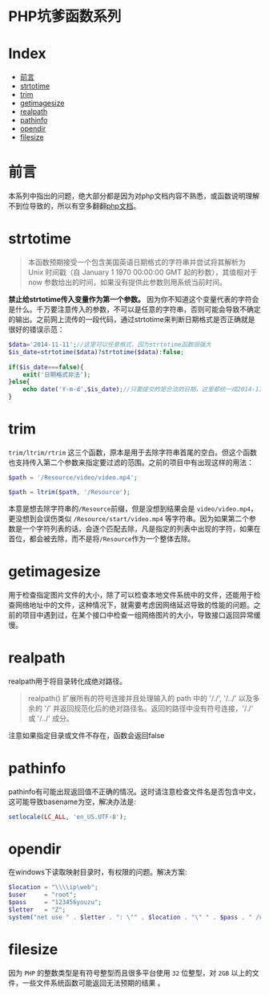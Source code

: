 # PHP坑爹函数系列

# Index
- [前言](#前言)
- [strtotime](#strtotime)
- [trim](#trim)
- [getimagesize](#getimagesize)
- [realpath](#realpath)
- [pathinfo](#pathinfo)
- [opendir](#opendir)
- [filesize](#filesize)


# 前言
本系列中指出的问题，绝大部分都是因为对php文档内容不熟悉，或函数说明理解不到位导致的，所以有空多翻翻[php文档](https://www.php.net/manual/zh/index.php)。

# strtotime
> 本函数预期接受一个包含美国英语日期格式的字符串并尝试将其解析为 Unix 时间戳（自 January 1 1970 00:00:00 GMT 起的秒数），其值相对于 now 参数给出的时间，如果没有提供此参数则用系统当前时间。

**禁止给strtotime传入变量作为第一个参数。** 因为你不知道这个变量代表的字符会是什么。千万要注意传入的参数，不可以是任意的字符串，否则可能会导致不确定的输出。之前网上流传的一段代码，通过strtotime来判断日期格式是否正确就是很好的错误示范：

```php
$data='2014-11-11';//这里可以任意格式，因为strtotime函数很强大
$is_date=strtotime($data)?strtotime($data):false;
  
if($is_date===false){
    exit('日期格式非法');
}else{
    echo date('Y-m-d',$is_date);//只要提交的是合法的日期，这里都统一成2014-11-11格式
}
```

# trim
`trim/ltrim/rtrim` 这三个函数，原本是用于去除字符串首尾的空白。但这个函数也支持传入第二个参数来指定要过滤的范围。之前的项目中有出现这样的用法：

```php
$path = '/Resource/video/video.mp4';

$path = ltrim($path, '/Resource');
```

本意是想去除字符串的`/Resource`前缀，但是没想到结果会是 `video/video.mp4`，更没想到会误伤类似 `/Resource/start/video.mp4` 等字符串。因为如果第二个参数是一个字符列表的话，会逐个匹配去除，凡是指定的列表中出现的字符，如果在首位，都会被去除，而不是将`/Resource`作为一个整体去除。

# getimagesize
用于检查指定图片文件的大小，除了可以检查本地文件系统中的文件，还能用于检查网络地址中的文件，这种情况下，就需要考虑因网络延迟导致的性能的问题。之前的项目中遇到过，在某个接口中检查一组网络图片的大小，导致接口返回异常缓慢。

# realpath
realpath用于将目录转化成绝对路径。
> realpath() 扩展所有的符号连接并且处理输入的 path 中的 '/./', '/../' 以及多余的 '/' 并返回规范化后的绝对路径名。返回的路径中没有符号连接，'/./' 或 '/../' 成分。

注意如果指定目录或文件不存在，函数会返回false

# pathinfo
pathinfo有可能出现返回值不正确的情况。这时请注意检查文件名是否包含中文，这可能导致basename为空，解决办法是:
```php
setlocale(LC_ALL, 'en_US.UTF-8');
```

# opendir
在windows下读取映射目录时，有权限的问题。解决方案:
```php
$location = "\\\\ip\web";
$user     = "root";
$pass     = "123456youzu";
$letter   = "Z";
system("net use " . $letter . ": \"" . $location . "\" " . $pass . " /user:" . $user . " /persistent:no>nul 2>&1");
```

# filesize
因为 `PHP` 的整数类型是有符号整型而且很多平台使用 `32` 位整型，对 `2GB` 以上的文件，一些文件系统函数可能返回无法预期的结果 。